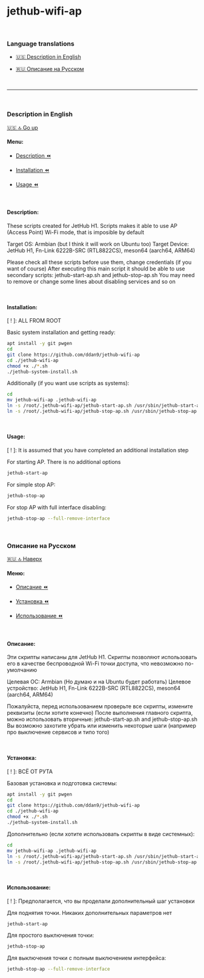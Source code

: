 # jethub-wifi-ap

<br />

### Language translations

- [🇺🇸 Description in English](#Description-in-English)

- [🇷🇺 Описание на Русском](#Описание-на-Русском)

<br />

---

<br />

### Description in English

[🇺🇸 🔝 Go up](#Language-translations)

#### Menu:

- [Description ⏪](#Description)

- [Installation ⏪](#Installation)

- [Usage ⏪](#Usage)

<br />

#### Description:

These scripts created for JetHub H1. Scripts makes it able to use AP (Access Point) Wi-Fi mode, that is imposible by default

Target OS: Armbian (but I think it will work on Ubuntu too)
Target Device: JetHub H1, Fn-Link 6222B-SRC (RTL8822CS), meson64 (aarch64, ARM64)

Please check all these scripts before use them, change credentials (if you want of course)
After executing this main script it should be able to use secondary scripts: jethub-start-ap.sh and jethub-stop-ap.sh
You may need to remove or change some lines about disabling services and so on

<br />

#### Installation:

[ ! ]: ALL FROM ROOT

Basic system installation and getting ready:

```bash
apt install -y git pwgen
cd
git clone https://github.com/ddan9/jethub-wifi-ap
cd ./jethub-wifi-ap
chmod +x ./*.sh
./jethub-system-install.sh
```

Additionally (if you want use scripts as systems):

```bash
cd
mv jethub-wifi-ap .jethub-wifi-ap
ln -s /root/.jethub-wifi-ap/jethub-start-ap.sh /usr/sbin/jethub-start-ap
ln -s /root/.jethub-wifi-ap/jethub-stop-ap.sh /usr/sbin/jethub-stop-ap
```

<br />

#### Usage:

[ ! ]: It is assumed that you have completed an additional installation step

For starting AP. There is no additional options

```bash
jethub-start-ap
```

For simple stop AP:

```bash
jethub-stop-ap
```

For stop AP with full interface disabling:

```bash
jethub-stop-ap --full-remove-interface
```

<br />

### Описание на Русском

[🇷🇺 🔝 Наверх](#Language-translations)

#### Меню:

- [Описание ⏪](#Описание)

- [Установка ⏪](#Установка)

- [Использование ⏪](#Использование)

<br />

#### Описание:

Эти скрипты написаны для JetHub H1. Скрипты позволяют использовать его в качестве беспроводной Wi-Fi точки доступа, что невозможно по-умолчанию

Целевая ОС: Armbian (Но думаю и на Ubuntu будет работать)
Целевое устройство: JetHub H1, Fn-Link 6222B-SRC (RTL8822CS), meson64 (aarch64, ARM64)

Пожалуйста, перед использованием проверьте все скрипты, измените реквизиты (если хотите конечно)
После выполнения главного скрипта, можно использовать вторичные: jethub-start-ap.sh and jethub-stop-ap.sh
Вы возможно захотите убрать или изменить некоторые шаги (например про выключение сервисов и типо того)

<br />

#### Установка:

[ ! ]: ВСЁ ОТ РУТА

Базовая установка и подготовка системы:

```bash
apt install -y git pwgen
cd
git clone https://github.com/ddan9/jethub-wifi-ap
cd ./jethub-wifi-ap
chmod +x ./*.sh
./jethub-system-install.sh
```

Дополнительно (если хотите использовать скрипты в виде системных):

```bash
cd
mv jethub-wifi-ap .jethub-wifi-ap
ln -s /root/.jethub-wifi-ap/jethub-start-ap.sh /usr/sbin/jethub-start-ap
ln -s /root/.jethub-wifi-ap/jethub-stop-ap.sh /usr/sbin/jethub-stop-ap
```

<br />

#### Использование:

[ ! ]: Предполагается, что вы проделали дополнительный шаг установки

Для поднятия точки. Никаких дополнительных параметров нет

```bash
jethub-start-ap
```

Для простого выключения точки:

```bash
jethub-stop-ap
```

Для выключения точки с полным выключением интерфейса:

```bash
jethub-stop-ap --full-remove-interface
```

<br />
